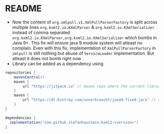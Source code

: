# README

* Now the content of `org.xmlpull.v1.XmlPullParserFactory` is split across multiple lines `org.kxml2.io.KXmlParser` & `org.kxml2.io.KXmlSerializer` instead of comma separated `org.kxml2.io.KXmlParser,org.kxml2.io.KXmlSerializer` which bombs in Java 9+. This fix will ensure java 9 module system will atleast no complain. Even with this fix, implementation of `XmlPullParserFactory` in `xmlpull` is still nothing but abuse of `ServiceLoader` implementation. But atleast it does not bomb right now
* Library can be added as a dependency using

```groovy
repositories {
    mavenCentral()
    maven {
        url "https://jitpack.io" // maven repo where the current library resides
    }
    maven {
        url "https://dl.bintray.com/unverbraucht/java9-fixed-jars" // repo for fetching `xmlpull` dependency that's java 9 enabled
    }
}

dependencies {
  implementation("com.github.stefanhaustein:kxml2:<version>")
}
```
